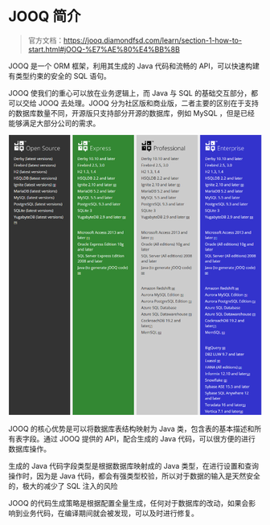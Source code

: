 # JOOQ 简介

>    官方文档：https://jooq.diamondfsd.com/learn/section-1-how-to-start.html#jOOQ-%E7%AE%80%E4%BB%8B

JOOQ 是一个 ORM 框架，利用其生成的 Java 代码和流畅的 API，可以快速构建有类型约束的安全的 SQL 语句。

JOOQ 使我们的重心可以放在业务逻辑上，而 Java 与 SQL 的基础交互部分，都可以交给 JOOQ 去处理。JOOQ 分为社区版和商业版，二者主要的区别在于支持的数据库数量不同，开源版只支持部分开源的数据库，例如 MySQL ，但是已经能够满足大部分公司的需求。

![image-20220627163201252](markdown/Step00-简介.assets/image-20220627163201252.png)

JOOQ 的核心优势是可以将数据库表结构映射为 Java 类，包含表的基本描述和所有表字段。通过 JOOQ 提供的 API，配合生成的 Java 代码，可以很方便的进行数据库操作。

生成的 Java 代码字段类型是根据数据库映射成的 Java 类型，在进行设置和查询操作时，因为是 Java 代码，都会有强类型校验，所以对于数据的输入是天然安全的，极大的减少了 SQL 注入的风险

JOOQ 的代码生成策略是根据配置全量生成，任何对于数据库的改动，如果会影响到业务代码，在编译期间就会被发现，可以及时进行修复。